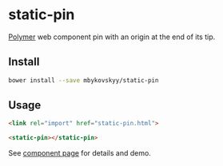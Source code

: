 # static-pin
[Polymer][polymer] web component pin with an origin at the end of its tip.

## Install

```bash
bower install --save mbykovskyy/static-pin
```

## Usage

```html
<link rel="import" href="static-pin.html">

<static-pin></static-pin>
```

See [component page][static-pin] for details and demo.

[polymer]: http://polymer-project.org "Polymer"
[static-pin]: http://mbykovskyy.github.io/static-pin "Component Page"
